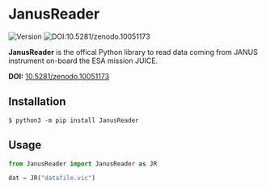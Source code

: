 # JanusReader

![Version](https://img.shields.io/badge/version-0.12.0-blue)
![DOI:10.5281/zenodo.10051173](https://zenodo.org/badge/DOI/10.5281/zenodo.10051173.svg)

**JanusReader** is the offical Python library to read data coming from JANUS instrument on-board the ESA mission JUICE.

**DOI:** [10.5281/zenodo.10051173](https://zenodo.org/doi/10.5281/zenodo.10051172)

## Installation

```shell
$ python3 -m pip install JanusReader
```

## Usage

```python
from JanusReader import JanusReader as JR

dat = JR("datafile.vic")
```
